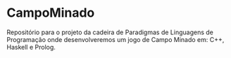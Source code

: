 # CampoMinado
Repositório para o projeto da cadeira de Paradigmas de Linguagens de Programação onde desenvolveremos um jogo de Campo Minado em: C++, Haskell e Prolog.
